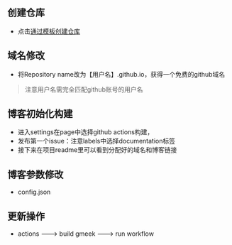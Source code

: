 ## 创建仓库
+ 点击[通过模板创建仓库](https://github.com/new?template_name=Gmeek-template&template_owner=Meekdai)
## 域名修改
+ 将Repository name改为【用户名】.github.io，获得一个免费的github域名

> 注意用户名需完全匹配github账号的用户名

## 博客初始化构建
+ 进入settings在page中选择github actions构建，
+ 发布第一个issue：注意labels中选择documentation标签
+ 接下来在项目readme里可以看到分配好的域名和博客链接

## 博客参数修改
+ config.json

## 更新操作
+ actions  ---> build gmeek  ---> run workflow